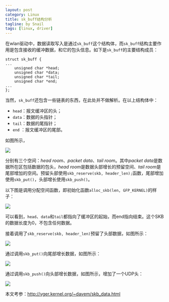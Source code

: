 ```yaml
---
layout: post
category: Linux
title: sk_buff结构分析
tagline: by Snail
tags: [linux, driver]
---
```

在wlan驱动中，数据读取写入是通过`sk_buff`这个结构体，而`sk_buff`结构主要作用是包含接收的缓冲数据，和它的包头信息。如下是`sk_buff`的主要结构成员：

	struct sk_buff {
	...
		unsigned char *head;
		unsigned char *data;
		unsigned char *tail;
		unsigned char *end;
	...
	};

当然，`sk_buff`还包含一些链表的东西，在此处并不做解析。在以上结构体中：

 * `head`：报文缓冲区的头；
 * `data`：数据的头指针；
 * `tail`：数据的尾指针；
 * `end` ：报文缓冲区的尾部。

 如图所示，

![](http://photo.yupoo.com/simpleyyt/DGDM9tAj/medish.jpg)

分别有三个空间：*head room*、*packet data*、*tail room*。其中*packet data*是数据所在区包括数据的包头，*head room*是数据头部增长的预留空间、*tail room*是尾部增加的空间。预留头部使用`skb_reserve(skb, header_len);`函数，尾部增加使用`skb_put()`，头部增长使用`skb_push()`。

以下图是调用分配空间函数，即初始化函数`alloc_skb(len, GFP_KERNEL)`的样子：

![](http://photo.yupoo.com/simpleyyt/DGDLzyp1/medish.jpg)

可以看到，`head`、`data`和`tail`都指向了缓冲区的起始，而end指向结束。这个SKB的数据长度为0，不包含任何数据。

接着调用了`skb_reserve(skb, header_len)`预留了头部数据，如图所示：

![](http://photo.yupoo.com/simpleyyt/DGDM9eQx/medish.jpg)

通过调用`skb_put()`向尾部增长数据，如图所示：

![](http://photo.yupoo.com/simpleyyt/DGDM9fX0/medish.jpg)

通过调用`skb_push()`向头部增长数据，如图所示，增加了一个UDP头：

![](http://photo.yupoo.com/simpleyyt/DGDM8T7V/medish.jpg)

本文考参：<http://vger.kernel.org/~davem/skb_data.html>